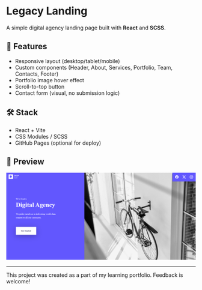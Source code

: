# Legacy Landing

A simple digital agency landing page built with **React** and **SCSS**.

## 🚀 Features

- Responsive layout (desktop/tablet/mobile)
- Custom components (Header, About, Services, Portfolio, Team, Contacts, Footer)
- Portfolio image hover effect
- Scroll-to-top button
- Contact form (visual, no submission logic)

## 🛠️ Stack

- React + Vite
- CSS Modules / SCSS
- GitHub Pages (optional for deploy)

## 📸 Preview

<img src="public/img/preview.jpg" alt="Legacy Landing Preview" />

---

This project was created as a part of my learning portfolio. Feedback is welcome!
